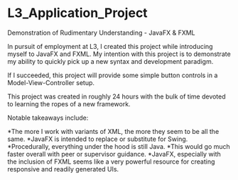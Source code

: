 # L3_Application_Project
Demonstration of Rudimentary Understanding - JavaFX & FXML

In pursuit of employment at L3, I created this project while introducing myself to
JavaFX and FXML. My intention with this project is to demonstrate my ability to quickly pick
up a new syntax and development paradigm.

If I succeeded, this project will provide some simple button controls in a Model-View-Controller setup.

This project was created in roughly 24 hours with the bulk of time devoted to learning the ropes of a new framework.

Notable takeaways include:

  *The more I work with variants of XML, the more they seem to be all the same.
  *JavaFX is intended to replace or substitute for Swing.
  *Procedurally, everything under the hood is still Java.
  *This would go much faster overall with peer or supervisor guidance.
  *JavaFX, especially with the inclusion of FXML seems like a very powerful resource for creating responsive and readily generated UIs.
